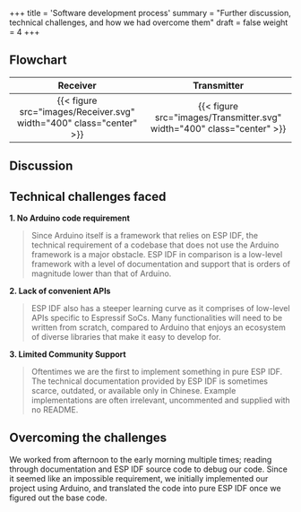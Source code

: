 +++
title = 'Software development process'
summary = "Further discussion, technical challenges, and how we had overcome them"
draft = false
weight = 4
+++

## Flowchart
| Receiver | Transmitter |
|:-:|:-:|
| {{< figure src="images/Receiver.svg" width="400" class="center" >}} | {{< figure src="images/Transmitter.svg" width="400" class="center" >}} |

## Discussion


## Technical challenges faced
**1. No Arduino code requirement**
> Since Arduino itself is a framework that relies on ESP IDF, the technical requirement of a codebase that does not use the Arduino framework is a major obstacle. ESP IDF in comparison is a low-level framework with a level of documentation and support that is orders of magnitude lower than that of Arduino.

**2. Lack of convenient APIs**
> ESP IDF also has a steeper learning curve as it comprises of low-level APIs specific to Espressif SoCs. Many functionalities will need to be written from scratch, compared to Arduino that enjoys an ecosystem of diverse libraries that make it easy to develop for.

**3. Limited Community Support**
> Oftentimes we are the first to implement something in pure ESP IDF. The technical documentation provided by ESP IDF is sometimes scarce, outdated, or available only in Chinese. Example implementations are often irrelevant, uncommented and supplied with no README.

## Overcoming the challenges

We worked from afternoon to the early morning multiple times; reading through documentation and ESP IDF source code to debug our code. Since it seemed like an impossible requirement, we initially implemented our project using Arduino, and translated the code into pure ESP IDF once we figured out the base code.